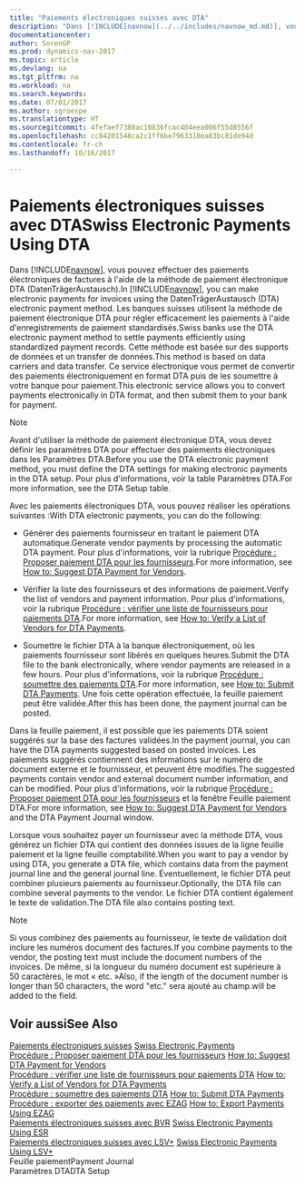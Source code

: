 ```yaml
---
title: "Paiements électroniques suisses avec DTA"
description: "Dans [!INCLUDE[navnow](../../includes/navnow_md.md)], vous pouvez effectuer des paiements électroniques de factures à l'aide de la méthode de paiement électronique DTA (DatenTrägerAustausch). Les banques suisses utilisent la méthode de paiement électronique DTA pour régler efficacement les paiements à l'aide d'enregistrements de paiement standardisés. Cette méthode est basée sur des supports de données et un transfer de données. Ce service électronique vous permet de convertir des paiements électroniquement en format DTA puis de les soumettre à votre banque pour paiement."
documentationcenter: 
author: SorenGP
ms.prod: dynamics-nav-2017
ms.topic: article
ms.devlang: na
ms.tgt_pltfrm: na
ms.workload: na
ms.search.keywords: 
ms.date: 07/01/2017
ms.author: sgroespe
ms.translationtype: HT
ms.sourcegitcommit: 4fefaef7380ac10836fcac404eea006f55d8556f
ms.openlocfilehash: cc84201548ca2c1ff6be7963310ea83bc81de94d
ms.contentlocale: fr-ch
ms.lasthandoff: 10/16/2017

---
```

# <a name="swiss-electronic-payments-using-dta"></a><span data-ttu-id="a0b44-106">Paiements électroniques suisses avec DTA</span><span class="sxs-lookup"><span data-stu-id="a0b44-106">Swiss Electronic Payments Using DTA</span></span>
<span data-ttu-id="a0b44-107">Dans [!INCLUDE[navnow](../../includes/navnow_md.md)], vous pouvez effectuer des paiements électroniques de factures à l'aide de la méthode de paiement électronique DTA (DatenTrägerAustausch).</span><span class="sxs-lookup"><span data-stu-id="a0b44-107">In [!INCLUDE[navnow](../../includes/navnow_md.md)], you can make electronic payments for invoices using the DatenTrägerAustausch (DTA) electronic payment method.</span></span> <span data-ttu-id="a0b44-108">Les banques suisses utilisent la méthode de paiement électronique DTA pour régler efficacement les paiements à l'aide d'enregistrements de paiement standardisés.</span><span class="sxs-lookup"><span data-stu-id="a0b44-108">Swiss banks use the DTA electronic payment method to settle payments efficiently using standardized payment records.</span></span> <span data-ttu-id="a0b44-109">Cette méthode est basée sur des supports de données et un transfer de données.</span><span class="sxs-lookup"><span data-stu-id="a0b44-109">This method is based on data carriers and data transfer.</span></span> <span data-ttu-id="a0b44-110">Ce service électronique vous permet de convertir des paiements électroniquement en format DTA puis de les soumettre à votre banque pour paiement.</span><span class="sxs-lookup"><span data-stu-id="a0b44-110">This electronic service allows you to convert payments electronically in DTA format, and then submit them to your bank for payment.</span></span>  
  
> [!NOTE]  
>  <span data-ttu-id="a0b44-111">Avant d'utiliser la méthode de paiement électronique DTA, vous devez définir les paramètres DTA pour effectuer des paiements électroniques dans les Paramètres DTA.</span><span class="sxs-lookup"><span data-stu-id="a0b44-111">Before you use the DTA electronic payment method, you must define the DTA settings for making electronic payments in the DTA setup.</span></span> <span data-ttu-id="a0b44-112">Pour plus d'informations, voir la table Paramètres DTA.</span><span class="sxs-lookup"><span data-stu-id="a0b44-112">For more information, see the DTA Setup table.</span></span>  
  
 <span data-ttu-id="a0b44-113">Avec les paiements électroniques DTA, vous pouvez réaliser les opérations suivantes :</span><span class="sxs-lookup"><span data-stu-id="a0b44-113">With DTA electronic payments, you can do the following:</span></span>  
  
-   <span data-ttu-id="a0b44-114">Générer des paiements fournisseur en traitant le paiement DTA automatique.</span><span class="sxs-lookup"><span data-stu-id="a0b44-114">Generate vendor payments by processing the automatic DTA payment.</span></span> <span data-ttu-id="a0b44-115">Pour plus d'informations, voir la rubrique [Procédure : Proposer paiement DTA pour les fournisseurs](how-to-suggest-dta-payment-for-vendors.md).</span><span class="sxs-lookup"><span data-stu-id="a0b44-115">For more information, see [How to: Suggest DTA Payment for Vendors](how-to-suggest-dta-payment-for-vendors.md).</span></span>  
  
-   <span data-ttu-id="a0b44-116">Vérifier la liste des fournisseurs et des informations de paiement.</span><span class="sxs-lookup"><span data-stu-id="a0b44-116">Verify the list of vendors and payment information.</span></span> <span data-ttu-id="a0b44-117">Pour plus d'informations, voir la rubrique [Procédure : vérifier une liste de fournisseurs pour paiements DTA](how-to-verify-a-list-of-vendors-for-dta-payments.md).</span><span class="sxs-lookup"><span data-stu-id="a0b44-117">For more information, see [How to: Verify a List of Vendors for DTA Payments](how-to-verify-a-list-of-vendors-for-dta-payments.md).</span></span>  
  
-   <span data-ttu-id="a0b44-118">Soumettre le fichier DTA à la banque électroniquement, où les paiements fournisseur sont libérés en quelques heures.</span><span class="sxs-lookup"><span data-stu-id="a0b44-118">Submit the DTA file to the bank electronically, where vendor payments are released in a few hours.</span></span> <span data-ttu-id="a0b44-119">Pour plus d'informations, voir la rubrique [Procédure : soumettre des paiements DTA](how-to-submit-dta-payments.md).</span><span class="sxs-lookup"><span data-stu-id="a0b44-119">For more information, see [How to: Submit DTA Payments](how-to-submit-dta-payments.md).</span></span> <span data-ttu-id="a0b44-120">Une fois cette opération effectuée, la feuille paiement peut être validée.</span><span class="sxs-lookup"><span data-stu-id="a0b44-120">After this has been done, the payment journal can be posted.</span></span>  
  
 <span data-ttu-id="a0b44-121">Dans la feuille paiement, il est possible que les paiements DTA soient suggérés sur la base des factures validées.</span><span class="sxs-lookup"><span data-stu-id="a0b44-121">In the payment journal, you can have the DTA payments suggested based on posted invoices.</span></span> <span data-ttu-id="a0b44-122">Les paiements suggérés contiennent des informations sur le numéro de document externe et le fournisseur, et peuvent être modifiés.</span><span class="sxs-lookup"><span data-stu-id="a0b44-122">The suggested payments contain vendor and external document number information, and can be modified.</span></span> <span data-ttu-id="a0b44-123">Pour plus d'informations, voir la rubrique [Procédure : Proposer paiement DTA pour les fournisseurs](how-to-suggest-dta-payment-for-vendors.md) et la fenêtre Feuille paiement DTA.</span><span class="sxs-lookup"><span data-stu-id="a0b44-123">For more information, see [How to: Suggest DTA Payment for Vendors](how-to-suggest-dta-payment-for-vendors.md) and the DTA Payment Journal window.</span></span>  
  
 <span data-ttu-id="a0b44-124">Lorsque vous souhaitez payer un fournisseur avec la méthode DTA, vous générez un fichier DTA qui contient des données issues de la ligne feuille paiement et la ligne feuille comptabilité.</span><span class="sxs-lookup"><span data-stu-id="a0b44-124">When you want to pay a vendor by using DTA, you generate a DTA file, which contains data from the payment journal line and the general journal line.</span></span> <span data-ttu-id="a0b44-125">Éventuellement, le fichier DTA peut combiner plusieurs paiements au fournisseur.</span><span class="sxs-lookup"><span data-stu-id="a0b44-125">Optionally, the DTA file can combine several payments to the vendor.</span></span> <span data-ttu-id="a0b44-126">Le fichier DTA contient également le texte de validation.</span><span class="sxs-lookup"><span data-stu-id="a0b44-126">The DTA file also contains posting text.</span></span>  
  
> [!NOTE]  
>  <span data-ttu-id="a0b44-127">Si vous combinez des paiements au fournisseur, le texte de validation doit inclure les numéros document des factures.</span><span class="sxs-lookup"><span data-stu-id="a0b44-127">If you combine payments to the vendor, the posting text must include the document numbers of the invoices.</span></span> <span data-ttu-id="a0b44-128">De même, si la longueur du numéro document est supérieure à 50 caractères, le mot « etc. »</span><span class="sxs-lookup"><span data-stu-id="a0b44-128">Also, if the length of the document number is longer than 50 characters, the word "etc."</span></span> <span data-ttu-id="a0b44-129">sera ajouté au champ.</span><span class="sxs-lookup"><span data-stu-id="a0b44-129">will be added to the field.</span></span>  
  
## <a name="see-also"></a><span data-ttu-id="a0b44-130">Voir aussi</span><span class="sxs-lookup"><span data-stu-id="a0b44-130">See Also</span></span>  
 <span data-ttu-id="a0b44-131">[Paiements électroniques suisses](swiss-electronic-payments.md) </span><span class="sxs-lookup"><span data-stu-id="a0b44-131">[Swiss Electronic Payments](swiss-electronic-payments.md) </span></span>  
 <span data-ttu-id="a0b44-132">[Procédure : Proposer paiement DTA pour les fournisseurs](how-to-suggest-dta-payment-for-vendors.md) </span><span class="sxs-lookup"><span data-stu-id="a0b44-132">[How to: Suggest DTA Payment for Vendors](how-to-suggest-dta-payment-for-vendors.md) </span></span>  
 <span data-ttu-id="a0b44-133">[Procédure : vérifier une liste de fournisseurs pour paiements DTA](how-to-verify-a-list-of-vendors-for-dta-payments.md) </span><span class="sxs-lookup"><span data-stu-id="a0b44-133">[How to: Verify a List of Vendors for DTA Payments](how-to-verify-a-list-of-vendors-for-dta-payments.md) </span></span>  
 <span data-ttu-id="a0b44-134">[Procédure : soumettre des paiements DTA](how-to-submit-dta-payments.md) </span><span class="sxs-lookup"><span data-stu-id="a0b44-134">[How to: Submit DTA Payments](how-to-submit-dta-payments.md) </span></span>  
 <span data-ttu-id="a0b44-135">[Procédure : exporter des paiements avec EZAG](how-to-export-payments-using-ezag.md) </span><span class="sxs-lookup"><span data-stu-id="a0b44-135">[How to: Export Payments Using EZAG](how-to-export-payments-using-ezag.md) </span></span>  
 <span data-ttu-id="a0b44-136">[Paiements électroniques suisses avec BVR](swiss-electronic-payments-using-esr.md) </span><span class="sxs-lookup"><span data-stu-id="a0b44-136">[Swiss Electronic Payments Using ESR](swiss-electronic-payments-using-esr.md) </span></span>  
 <span data-ttu-id="a0b44-137">[Paiements électroniques suisses avec LSV+](swiss-electronic-payments-using-lsv-.md) </span><span class="sxs-lookup"><span data-stu-id="a0b44-137">[Swiss Electronic Payments Using LSV+](swiss-electronic-payments-using-lsv-.md) </span></span>  
 <span data-ttu-id="a0b44-138">Feuille paiement</span><span class="sxs-lookup"><span data-stu-id="a0b44-138">Payment Journal</span></span>   
 <span data-ttu-id="a0b44-139">Paramètres DTA</span><span class="sxs-lookup"><span data-stu-id="a0b44-139">DTA Setup</span></span>

